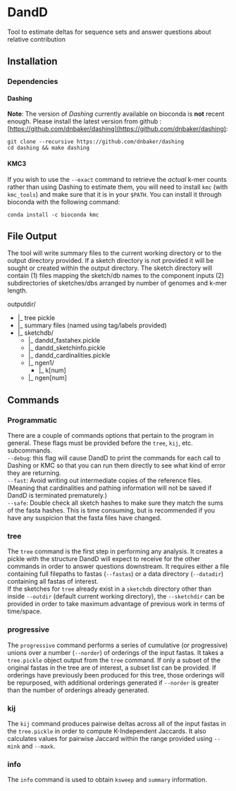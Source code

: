 # DandD  
Tool to estimate deltas for sequence sets and answer questions about relative contribution

## Installation
### Dependencies
#### Dashing
**Note**: The version of *Dashing* currently available on bioconda is **not** recent enough. Please install the latest version from github
: [https://github.com/dnbaker/dashing](https://github.com/dnbaker/dashing):  
```
git clone --recursive https://github.com/dnbaker/dashing  
cd dashing && make dashing
```
#### KMC3
If you wish to use the `--exact` command to retrieve the *actual* k-mer counts rather than using Dashing to estimate them, you will need to install `kmc` (with `kmc_tools`) and make sure that it is in your `$PATH`. You can install it through bioconda with the following command:
```
conda install -c bioconda kmc
```

## File Output 
The tool will write summary files to the current working directory or to the output directory provided. If a sketch directory is not provided it will be sought or created within the output directory. The sketch directory will contain (1) files mapping the sketch/db names to the component inputs (2) subdirectories of sketches/dbs arranged by number of genomes and k-mer length.

outputdir/  
* |_ tree pickle  
* |_ summary files (named using tag/labels provided)  
* |_ sketchdb/  
   * |_ dandd_fastahex.pickle  
   * |_ dandd_sketchinfo.pickle  
   * |_ dandd_cardinalities.pickle  
   * |_ ngen1/  
     - |_ k[num]  
  * |_ ngen[num] 


## Commands

### Programmatic
There are a couple of commands options that pertain to the program in general. These flags must be provided before the `tree`, `kij`, etc. subcommands.  
`--debug`: this flag will cause DandD to print the commands for each call to Dashing or KMC so that you can run them directly to see what kind of error they are returning.  
`--fast`: Avoid writing out intermediate copies of the reference files. (Meaning that cardinalities and pathing information will not be saved if DandD is terminated prematurely.)  
`--safe`: Double check all sketch hashes to make sure they match the sums of the fasta hashes. This is time consuming, but is recommended if you have any suspicion that the fasta files have changed.  
### tree
The `tree` command is the first step in performing any analysis. It creates a pickle with the structure DandD will expect to receive for the other commands in order to answer questions downstream. It requires either a file containing full filepaths to fastas (`--fastas`) or a data directory (`--datadir`) containing all fastas of interest.  
If the sketches for `tree` already exist in a `sketchdb` directory other than inside `--outdir` (default current working directory), the `--sketchdir` can be provided in order to take maximum advantage of previous work in terms of time/space.  

### progressive

The `progressive` command performs a series of cumulative (or progressive) unions over a number (`--norder`) of orderings of the input fastas. It takes a `tree.pickle` object output from the `tree` command. If only a subset of the original fastas in the tree are of interest, a subset list can be provided. If orderings have previously been produced for this tree, those orderings will be repurposed, with additional orderings generated if `--norder` is greater than the number of orderings already generated.  

### kij
The `kij` command produces pairwise deltas across all of the input fastas in the `tree.pickle` in order to compute K-Independent Jaccards. It also calculates values for pairwise Jaccard within the range provided using `--mink` and `--maxk`.  


### info
The `info` command is used to obtain `ksweep` and `summary` information.  
